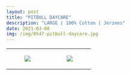```yaml
---
layout: post
title: "PITBULL DAYCARE"
description: "LARGE | 100% Cotton | Jerzees"
date: 2021-03-08
img: /img/0547-pitbull-daycare.jpg
---
```




<table style="width:100%;"><tr><td style="vertical-align:top;">
      <figure class="tmblr-full" data-orig-height="2048" data-orig-width="1365" data-orig-src="https://concertshirts.netlify.app/shirts/0547/0547-01.jpg"><img src="https://64.media.tumblr.com/8789dd70225902aacec76d9fae7958fc/f1390134c03bd74b-f0/s540x810/56604dad15a62173947976deb6b936569e45ccff.jpg" data-orig-height="2048" data-orig-width="1365" data-orig-src="https://concertshirts.netlify.app/shirts/0547/0547-01.jpg"/></figure></td>
    <td style="vertical-align:top;">
      <figure class="tmblr-full" data-orig-height="2048" data-orig-width="1365" data-orig-src="https://concertshirts.netlify.app/shirts/0547/0547-02.jpg"><img src="https://64.media.tumblr.com/93ec40d727fa754ea5530359454edf82/f1390134c03bd74b-fe/s540x810/229f429a6846cdcebc5d75e77074c04854fd797b.jpg" data-orig-height="2048" data-orig-width="1365" data-orig-src="https://concertshirts.netlify.app/shirts/0547/0547-02.jpg"/></figure></td>
  </tr></table>
